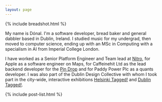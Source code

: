 ```yaml
---
layout: page
---
```


{% include breadshot.html %}

My name is Dónal. I'm a software developer, bread baker and general dabbler based in Dublin, Ireland. I studied music for my undergrad, then moved to computer science, ending up with an MSc in Computing with a specialism in AI from Imperial College London.

I have worked as a Senior Platform Engineer and Team lead at [Nitro](https://www.gonitro.com/), for Apple as a software engineer on Maps, for Caffeinehit Ltd as the lead backend developer for the [Pin Drop](http://techcrunch.com/2014/08/26/pin-drop-app-launches-on-us-app-store-with-smart-new-features/) and for Paddy Power Plc as a quants developer. I was also part of the Dublin Design Collective with whom I took part in the city-wide, interactive exhibitions [Helsinki Tagged!](http://www.roji.ie/Helsinki-Tagged) and [Dublin Tagged!](http://www.roji.ie/Dublin-Tagged).

{% include post-list.html %}
